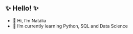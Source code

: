 <h2> ✨ Hello! ✨</h2>


- 👋 Hi, I’m Natália
- 🎯 I’m currently learning Python, SQL and Data Science
 
 







